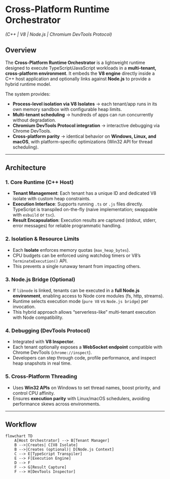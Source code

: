 # Cross-Platform Runtime Orchestrator  
*(C++ | V8 | Node.js | Chromium DevTools Protocol)*

## Overview
The **Cross-Platform Runtime Orchestrator** is a lightweight runtime designed to execute TypeScript/JavaScript workloads in a **multi-tenant, cross-platform environment**. It embeds the **V8 engine** directly inside a C++ host application and optionally links against **Node.js** to provide a hybrid runtime model.  

The system provides:
- **Process-level isolation via V8 Isolates** → each tenant/app runs in its own memory sandbox with configurable heap limits.  
- **Multi-tenant scheduling** → hundreds of apps can run concurrently without degradation.  
- **Chromium DevTools Protocol integration** → interactive debugging via Chrome DevTools.  
- **Cross-platform parity** → identical behavior on **Windows, Linux, and macOS**, with platform-specific optimizations (Win32 API for thread scheduling).  

---

## Architecture

### 1. Core Runtime (C++ Host)
- **Tenant Management**: Each tenant has a unique ID and dedicated V8 isolate with custom heap constraints.  
- **Execution Interface**: Supports running `.ts` or `.js` files directly. TypeScript is transpiled on-the-fly (naive implementation; swappable with `esbuild` or `tsc`).  
- **Result Encapsulation**: Execution results are captured (stdout, stderr, error messages) for reliable programmatic handling.

### 2. Isolation & Resource Limits
- Each **Isolate** enforces memory quotas (`max_heap_bytes`).  
- CPU budgets can be enforced using watchdog timers or V8’s `TerminateExecution()` API.  
- This prevents a single runaway tenant from impacting others.  

### 3. Node.js Bridge (Optional)
- If `libnode` is linked, tenants can be executed in a **full Node.js environment**, enabling access to Node core modules (fs, http, streams).  
- Runtime selects execution mode (`pure V8` vs `Node.js bridge`) per invocation.  
- This hybrid approach allows “serverless-like” multi-tenant execution with Node compatibility.

### 4. Debugging (DevTools Protocol)
- Integrated with **V8 Inspector**.  
- Each tenant optionally exposes a **WebSocket endpoint** compatible with Chrome DevTools (`chrome://inspect`).  
- Developers can step through code, profile performance, and inspect heap snapshots in real time.  

### 5. Cross-Platform Threading
- Uses **Win32 APIs** on Windows to set thread names, boost priority, and control CPU affinity.  
- Ensures **execution parity** with Linux/macOS schedulers, avoiding performance skews across environments.  

---

## Workflow

```mermaid
flowchart TD
    A[Host Orchestrator] --> B[Tenant Manager]
    B -->|Creates| C[V8 Isolate]
    B -->|Creates (optional)| D[Node.js Context]
    C --> E[TypeScript Transpiler]
    E --> F[Execution Engine]
    D --> F
    F --> G[Result Capture]
    F --> H[DevTools Inspector]

